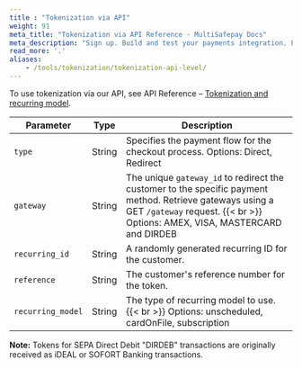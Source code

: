 ```yaml
---
title : "Tokenization via API"
weight: 91
meta_title: "Tokenization via API Reference - MultiSafepay Docs"
meta_description: "Sign up. Build and test your payments integration. Explore our products and services. Use our API Reference, SDKs, and wrappers. Get support."
read_more: '.'
aliases:
    - /tools/tokenization/tokenization-api-level/
---
```


To use tokenization via our API, see API Reference – [Tokenization and recurring model](/api/#tokenization-recurring-model).

| Parameter | Type | Description |
|---|---|---|
| `type` | String | Specifies the payment flow for the checkout process. Options: Direct, Redirect |
| `gateway` | String | The unique `gateway_id` to redirect the customer to the specific payment method. Retrieve gateways using a GET `/gateway` request. {{< br >}} Options: AMEX, VISA, MASTERCARD and DIRDEB |
| `recurring_id` | String | A randomly generated recurring ID for the customer. |
| `reference` | String | The customer's reference number for the token. |
| `recurring_model` | String | The type of recurring model to use. {{< br >}} Options: unscheduled, cardOnFile, subscription  |

**Note:** Tokens for SEPA Direct Debit "DIRDEB" transactions are originally received as iDEAL or SOFORT Banking transactions. 




